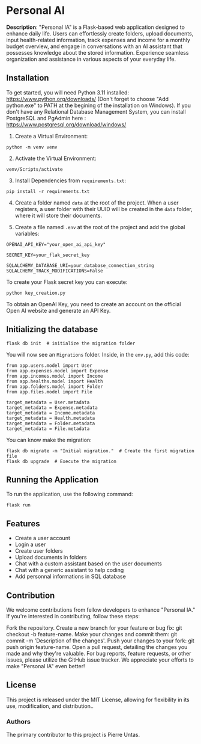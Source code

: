 # Personal AI


**Description**: "Personal IA" is a Flask-based web application designed to enhance daily life. Users can effortlessly create folders, upload documents, input health-related information, track expenses and income for a monthly budget overview, and engage in conversations with an AI assistant that possesses knowledge about the stored information. Experience seamless organization and assistance in various aspects of your everyday life.


## Installation


To get started, you will need Python 3.11 installed: https://www.python.org/downloads/ 
(Don't forget to choose "Add python.exe" to PATH at the begining of the installation on Windows).
If you don't have any Relational Database Management System, you can install PostgreSQL and PgAdmin here : https://www.postgresql.org/download/windows/ 


1. Create a Virtual Environment: 
```
python -m venv venv
```


2. Activate the Virtual Environment:
```
venv/Scripts/activate 
```


3. Install Dependencies from `requirements.txt`:

```
pip install -r requirements.txt
```


4. Create a folder named `data` at the root of the project.
When a user registers, a user folder with their UUID will be created in the `data` folder, where it will store their documents.


5. Create a file named `.env` at the root of the project and add the global variables:
```
OPENAI_API_KEY="your_open_ai_api_key"

SECRET_KEY=your_flak_secret_key

SQLALCHEMY_DATABASE_URI=your_database_connection_string
SQLALCHEMY_TRACK_MODIFICATIONS=False
```
To create your Flask secret key you can execute: 
```
python key_creation.py
```
To obtain an OpenAI Key, you need to create an account on the official Open AI website and generate an API Key.


## Initializing the database


```
flask db init  # initialize the migration folder
```
You will now see an `Migrations` folder. Inside, in the `env.py`, add this code:

```
from app.users.model import User
from app.expenses.model import Expense
from app.incomes.model import Income
from app.healths.model import Health
from app.folders.model import Folder
from app.files.model import File

target_metadata = User.metadata
target_metadata = Expense.metadata
target_metadata = Income.metadata
target_metadata = Health.metadata
target_metadata = Folder.metadata
target_metadata = File.metadata
```

You can know make the migration:
```
flask db migrate -m "Initial migration."  # Create the first migration file
flask db upgrade  # Execute the migration
```


## Running the Application
To run the application, use the following command:


```
flask run
```


## Features

- Create a user account
- Login a user
- Create user folders
- Upload documents in folders
- Chat with a custom assistant based on the user documents
- Chat with a generic assistant to help coding
- Add personnal informations in SQL database



## Contribution
We welcome contributions from fellow developers to enhance "Personal IA." If you're interested in contributing, follow these steps:


Fork the repository.
Create a new branch for your feature or bug fix: git checkout -b feature-name.
Make your changes and commit them: git commit -m 'Description of the changes'.
Push your changes to your fork: git push origin feature-name.
Open a pull request, detailing the changes you made and why they're valuable.
For bug reports, feature requests, or other issues, please utilize the GitHub issue tracker. We appreciate your efforts to make "Personal IA" even better!


## License
This project is released under the MIT License, allowing for flexibility in its use, modification, and distribution..


### Authors
The primary contributor to this project is Pierre Untas.

